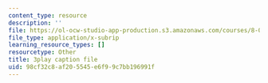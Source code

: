 ```yaml
---
content_type: resource
description: ''
file: https://ol-ocw-studio-app-production.s3.amazonaws.com/courses/8-01sc-classical-mechanics-fall-2016/98cf32c8af205545e6f99c7bb196991f_NiCMMn12CIs.srt
file_type: application/x-subrip
learning_resource_types: []
resourcetype: Other
title: 3play caption file
uid: 98cf32c8-af20-5545-e6f9-9c7bb196991f
---
```

